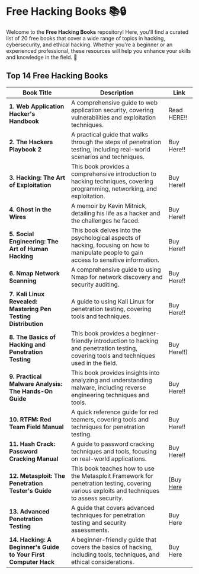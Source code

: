 # Free Hacking Books 📚🔒

Welcome to the **Free Hacking Books** repository! Here, you'll find a curated list of 20 free books that cover a wide range of topics in hacking, cybersecurity, and ethical hacking. Whether you're a beginner or an experienced professional, these resources will help you enhance your skills and knowledge in the field. 🚀

## Top 1️4️ Free Hacking Books

| Book Title | Description | Link |
|------------|-------------|------|
| **1. Web Application Hacker's Handbook** | A comprehensive guide to web application security, covering vulnerabilities and exploitation techniques. | Read HERE!! |
| **2. The Hackers Playbook 2** | A practical guide that walks through the steps of penetration testing, including real-world scenarios and techniques. | Buy Here!! |
| **3. Hacking: The Art of Exploitation** | This book provides a comprehensive introduction to hacking techniques, covering programming, networking, and exploitation. | Buy Here!! |
| **4. Ghost in the Wires** | A memoir by Kevin Mitnick, detailing his life as a hacker and the challenges he faced. | Buy Here!! |
| **5. Social Engineering: The Art of Human Hacking** | This book delves into the psychological aspects of hacking, focusing on how to manipulate people to gain access to sensitive information. | Buy Here!! |
| **6. Nmap Network Scanning** | A comprehensive guide to using Nmap for network discovery and security auditing. | Buy Here!! |
| **7. Kali Linux Revealed: Mastering Pen Testing Distribution** | A guide to using Kali Linux for penetration testing, covering tools and techniques. | Buy Here!! |
| **8. The Basics of Hacking and Penetration Testing** | This book provides a beginner-friendly introduction to hacking and penetration testing, covering tools and techniques used in the field. | Buy Here!!) |
| **9. Practical Malware Analysis: The Hands-On Guide** | This book provides insights into analyzing and understanding malware, including reverse engineering techniques and tools. | Buy Here!! |
| **10. RTFM: Red Team Field Manual** | A quick reference guide for red teamers, covering tools and techniques for penetration testing. | Buy Here!! |
| **11. Hash Crack: Password Cracking Manual** | A guide to password cracking techniques and tools, focusing on real-world applications. | Buy Here!! |
| **12. Metasploit: The Penetration Tester's Guide** | This book teaches how to use the Metasploit Framework for penetration testing, covering various exploits and techniques to assess security. | [Buy [Here](url) |
| **13. Advanced Penetration Testing** | A guide that covers advanced techniques for penetration testing and security assessments. | Buy Here |
| **14. Hacking: A Beginner's Guide to Your First Computer Hack** | A beginner-friendly guide that covers the basics of hacking, including tools, techniques, and ethical considerations. | Buy Here |

